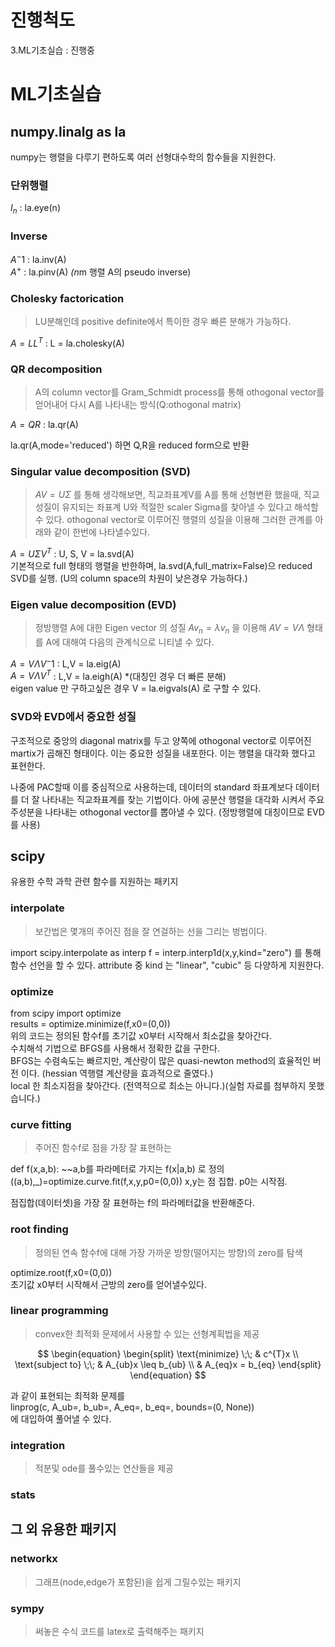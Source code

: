 # 진행척도
3.ML기초실습 : 진행중



# ML기초실습

## numpy.linalg as la
numpy는 행렬을 다루기 편하도록 여러 선형대수학의 함수들을 지원한다.


### 단위행렬
$I_n$ : la.eye(n)


### Inverse

$A^-1$ : la.inv(A)   
$A^+$ : la.pinv(A) *(n*m 행렬 A의 pseudo inverse)


### Cholesky factorication
> LU분해인데 positive definite에서 특이한 경우 빠른 분해가 가능하다.

$A=LL^T$ : L = la.cholesky(A)


### QR decomposition
> A의 column vector를 Gram_Schmidt process를 통해 othogonal vector를 얻어내어 다시 A를 나타내는 방식(Q:othogonal matrix)

$A=QR$ : la.qr(A)

la.qr(A,mode='reduced') 하면 Q,R을 reduced form으로 반환


### Singular value decomposition (SVD)
> $AV = U\Sigma$ 를 통해 생각해보면, 직교좌표계V를 A를 통해 선형변환 했을때, 직교성질이 유지되는 좌표계 U와 적절한 scaler Sigma를 찾아낼 수 있다고 해석할 수 있다. othogonal vector로 이루어진 행렬의 성질을 이용해 그러한 관계를 아래와 같이 한번에 나타낼수있다.

$A=U \Sigma V^T$ : U, S, V = la.svd(A)   
기본적으로 full 형태의 행렬을 반한하며, la.svd(A,full_matrix=False)으 reduced SVD를 실행. (U의 column space의 차원이 낮은경우 가능하다.)


### Eigen value decomposition (EVD)
> 정방행렬 A에 대한 Eigen vector 의 성질 $Av_n = \lambda v_n$ 을 이용해  $AV=V\Lambda$ 형태를 A에 대해여 다음의 관계식으로 니티낼 수 있다.

$A=V \Lambda V^-1$ : L,V = la.eig(A)   
$A=V \Lambda V^T$ : L,V = la.eigh(A) *(대칭인 경우 더 빠른 분해)  
eigen value 만 구하고싶은 경우 V = la.eigvals(A) 로 구할 수 있다.


### SVD와 EVD에서 중요한 성질
구조적으로 중앙의 diagonal matrix를 두고 양쪽에 othogonal vector로 이루어진 martix가 곱해진 형태이다. 이는 중요한 성질을 내포한다.
이는 행렬을 대각화 했다고 표현한다.

나중에 PAC할때 이를 중심적으로 사용하는데, 데이터의 standard 좌표계보다 데이터를 더 잘 나타내는 직교좌표계를 찾는 기법이다.
아에 공분산 행렬을 대각화 시켜서 주요 주성분을 나타내는 othogonal vector를 뽑아낼 수 있다. (정방행렬에 대칭이므로 EVD를 사용)





## scipy
유용한 수학 과학 관련 함수를 지원하는 패키지

### interpolate
> 보간법은 몇개의 주어진 점을 잘 연걸하는 선을 그리는 벙법이다.

import scipy.interpolate as interp
f = interp.interp1d(x,y,kind="zero") 를 통해 함수 선언을 할 수 있다. 
attribute 중 kind 는 "linear", "cubic" 등 다양하게 지원한다.


### optimize

from scipy import optimize    
results = optimize.minimize(f,x0=(0,0))    
위의 코드는 정의된 함수f를 초기값 x0부터 시작해서 최소값을 찾아간다.   
수치해석 기법으로 BFGS를 사용해서 정확한 값을 구한다.   
BFGS는 수렴속도는 빠르지만, 계산랑이 많은 quasi-newton method의 효율적인 버전 이다. (hessian 역행렬 계산량을 효과적으로 줄였다.)    
local 한 최소지점을 찾아간다. (전역적으로 최소는 아니다.)(실험 자료를 첨부하지 못했습니다.)    


### curve fitting
> 주어진 함수f로 점을 가장 잘 표현하는

def f(x,a,b):
  ~~a,b를 파라메터로 가지는 f(x|a,b) 로 정의
((a,b),_)=optimize.curve.fit(f,x,y,p0=(0,0))
x,y는 점 집합. p0는 시작점.

점집합(데이터셋)을 가장 잘 표현하는 f의 파라메터값을 반환해준다.


### root finding
> 정의된 연속 함수f에 대해 가장 가까운 방향(떨어지는 방향)의 zero를 탐색

optimize.root(f,x0=(0,0))    
초기값 x0부터 시작해서 근방의 zero를 얻어낼수있다.   


### linear programming
> convex한 최적화 문제에서 사용할 수 있는 선형계획법을 제공

$$ \begin{equation}
\begin{split}
\text{minimize} \;\; & c^{T}x  \\
\text{subject to} \;\; & A_{ub}x \leq b_{ub} \\
& A_{eq}x = b_{eq}
\end{split}
\end{equation} $$

과 같이 표현되는 최적화 문제를    
linprog(c, A_ub=, b_ub=, A_eq=, b_eq=, bounds=(0, None))   
에 대입하여 풀어낼 수 있다.




### integration
> 적분및 ode를 풀수있는 연산들을 제공



### stats
> 


## 그 외 유용한 패키지 
### networkx
> 그래프(node,edge가 포함된)을 쉽게 그릴수있는 패키지

### sympy
> 써놓은 수식 코드를 latex로 출력해주는 패키지






